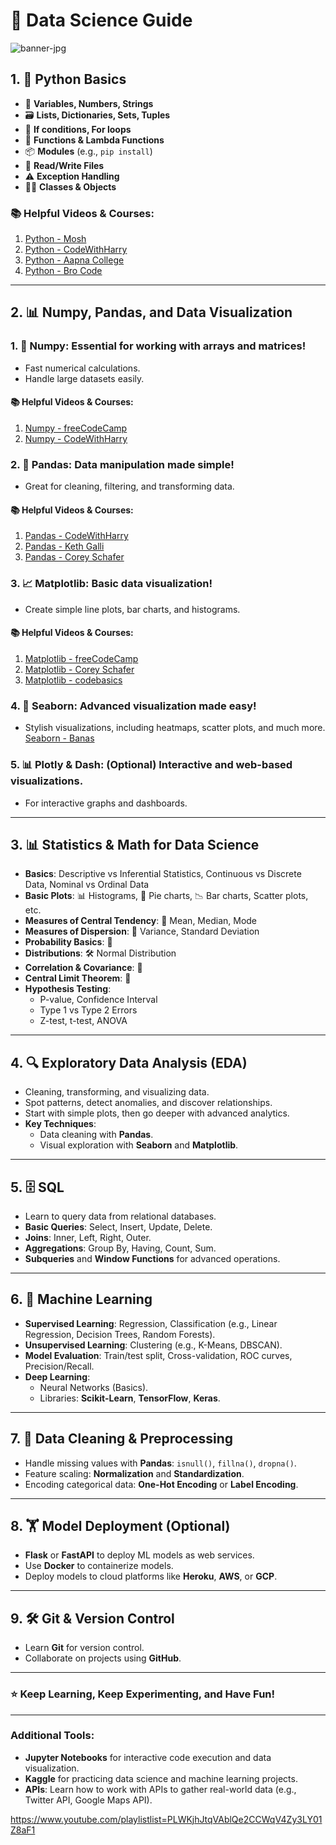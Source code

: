 # 🚀 Data Science Guide

![banner-jpg](https://media.licdn.com/dms/image/v2/C4D12AQGD_su1k14bYA/article-cover_image-shrink_600_2000/article-cover_image-shrink_600_2000/0/1583217311227?e=1730937600&v=beta&t=YU3EonQeRdE6dP65jUpILWMI9zh_A7yzclshVgbroSM)

## 1. 🐍 Python Basics
- 📝 **Variables, Numbers, Strings**
- 🗃️ **Lists, Dictionaries, Sets, Tuples**
- 🔁 **If conditions, For loops**
- 🔨 **Functions & Lambda Functions**
- 📦 **Modules** (e.g., `pip install`)
- 📄 **Read/Write Files**
- ⚠️ **Exception Handling**
- 👩‍💻 **Classes & Objects**

### 📚 Helpful Videos & Courses:
1. [Python - Mosh](https://youtu.be/_uQrJ0TkZlc?si=Pz8K9BqUuIGnTpuW)
2. [Python - CodeWithHarry](https://www.youtube.com/playlist?list=PLu0W_9lII9agwh1XjRt242xIpHhPT2llg)
3. [Python - Aapna College](https://youtu.be/ERCMXc8x7mc?si=mdvqPuC0X_fJuN1A)
4. [Python - Bro Code](https://youtu.be/ix9cRaBkVe0?si=EiWaLq5k98P2Om7n)
---

## 2. 📊 Numpy, Pandas, and Data Visualization
### 1. 🔢 **Numpy**: Essential for working with arrays and matrices!
- Fast numerical calculations.
- Handle large datasets easily.
#### 📚 Helpful Videos & Courses:
1. [Numpy - freeCodeCamp](https://youtu.be/QUT1VHiLmmI?si=J9Vz8IzKNz43Xr2E)
2. [Numpy - CodeWithHarry](https://youtu.be/Rbh1rieb3zc?si=5tEWXU38NyRqbHua)

### 2. 🐼 **Pandas**: Data manipulation made simple!
- Great for cleaning, filtering, and transforming data.
#### 📚 Helpful Videos & Courses:
1. [Pandas - CodeWithHarry](https://youtu.be/RhEjmHeDNoA?si=tVezmgwDKrYqPmO6)
2. [Pandas - Keth Galli](https://youtu.be/2uvysYbKdjM?si=9hajqJe_S3O4CuB8)
3. [Pandas - Corey Schafer](https://www.youtube.com/playlist?list=PL-osiE80TeTsWmV9i9c58mdDCSskIFdDS)
### 3. 📈 **Matplotlib**: Basic data visualization!
- Create simple line plots, bar charts, and histograms.
#### 📚 Helpful Videos & Courses:
1. [Matplotlib - freeCodeCamp](https://youtu.be/3Xc3CA655Y4?si=9XlMvXU_P8VaSWlA)
2. [Matplotlib - Corey Schafer](https://www.youtube.com/playlist?list=PL-osiE80TeTvipOqomVEeZ1HRrcEvtZB_)
3. [Matplotlib - codebasics](https://www.youtube.com/playlist?list=PLeo1K3hjS3uu4Lr8_kro2AqaO6CFYgKOl)
### 4. 🎨 **Seaborn**: Advanced visualization made easy!
- Stylish visualizations, including heatmaps, scatter plots, and much more.
[Seaborn - Banas](https://youtu.be/6GUZXDef2U0?si=26yEoVaqxPJ9W1Jt)
### 5. 📊 **Plotly & Dash**: (Optional) Interactive and web-based visualizations.
- For interactive graphs and dashboards.

---

## 3. 📊 Statistics & Math for Data Science
- **Basics**: Descriptive vs Inferential Statistics, Continuous vs Discrete Data, Nominal vs Ordinal Data
- **Basic Plots**: 📊 Histograms, 🥧 Pie charts, 📉 Bar charts, Scatter plots, etc.
- **Measures of Central Tendency**: 📏 Mean, Median, Mode
- **Measures of Dispersion**: 🎲 Variance, Standard Deviation
- **Probability Basics**: 🎯
- **Distributions**: 🛠️ Normal Distribution
- **Correlation & Covariance**: 🔄
- **Central Limit Theorem**: 🧠
- **Hypothesis Testing**:
  - P-value, Confidence Interval
  - Type 1 vs Type 2 Errors
  - Z-test, t-test, ANOVA

---

## 4. 🔍 Exploratory Data Analysis (EDA)
- Cleaning, transforming, and visualizing data.
- Spot patterns, detect anomalies, and discover relationships.
- Start with simple plots, then go deeper with advanced analytics.
- **Key Techniques**:
  - Data cleaning with **Pandas**.
  - Visual exploration with **Seaborn** and **Matplotlib**.

---

## 5. 🗄️ SQL
- Learn to query data from relational databases.
- **Basic Queries**: Select, Insert, Update, Delete.
- **Joins**: Inner, Left, Right, Outer.
- **Aggregations**: Group By, Having, Count, Sum.
- **Subqueries** and **Window Functions** for advanced operations.

---

## 6. 🤖 Machine Learning
- **Supervised Learning**: Regression, Classification (e.g., Linear Regression, Decision Trees, Random Forests).
- **Unsupervised Learning**: Clustering (e.g., K-Means, DBSCAN).
- **Model Evaluation**: Train/test split, Cross-validation, ROC curves, Precision/Recall.
- **Deep Learning**:
  - Neural Networks (Basics).
  - Libraries: **Scikit-Learn**, **TensorFlow**, **Keras**.
  
---

## 7. 🧹 Data Cleaning & Preprocessing
- Handle missing values with **Pandas**: `isnull()`, `fillna()`, `dropna()`.
- Feature scaling: **Normalization** and **Standardization**.
- Encoding categorical data: **One-Hot Encoding** or **Label Encoding**.

---

## 8. 🏋️ Model Deployment (Optional)
- **Flask** or **FastAPI** to deploy ML models as web services.
- Use **Docker** to containerize models.
- Deploy models to cloud platforms like **Heroku**, **AWS**, or **GCP**.

---

## 9. 🛠️ Git & Version Control
- Learn **Git** for version control.
- Collaborate on projects using **GitHub**.

---

### ⭐ Keep Learning, Keep Experimenting, and Have Fun!

---

### Additional Tools:
- **Jupyter Notebooks** for interactive code execution and data visualization.
- **Kaggle** for practicing data science and machine learning projects.
- **APIs**: Learn how to work with APIs to gather real-world data (e.g., Twitter API, Google Maps API).






https://www.youtube.com/playlistlist=PLWKjhJtqVAblQe2CCWqV4Zy3LY01Z8aF1